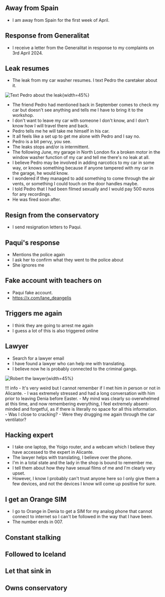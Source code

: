## Away from Spain

- I am away from Spain for the first week of April.

## Response from Generalitat

- I receive a letter from the Generalitat in response to my complaints on 3rd April 2024.

## Leak resumes

- The leak from my car washer resumes. I text Pedro the caretaker about it.

![Text Pedro about the leak](../../content/whatsapps/chat-about-the-leak-with%20pedro.jpg){width=45%}

- The friend Pedro had mentioned back in September comes to check my car but doesn't see anything and tells me I have to bring it to the workshop.
- I don't want to leave my car with someone I don't know, and I don't know how I will travel there and back.
- Pedro tells me he will take me himself in his car.
- It all feels like a set up to get me alone with Pedro and I say no.
- Pedro is a bit pervy, you see.
- The leaks stops and/or is intermittent.
- The following June, my garage in North London fix a broken motor in the window washer function of my car and tell me there's no leak at all.
- I believe Pedro may be involved in adding narcotics to my car in some way, or knows something because if anyone tampered with my car in the garage, he would know.
- I wondered if they managed to add something to come through the air vents, or something I could touch on the door handles maybe.
- I told Pedro that I had been filmed sexually and I would pay 500 euros for any recordings.
- He was fired soon after.

## Resign from the conservatory

- I send resignation letters to Paqui.

## Paqui's response

- Mentions the police again
- I ask her to confirm what they went to the police about
- She ignores me

## Fake account with teachers on

- Paqui fake account.
- https://x.com/lane_deangelis


## Triggers me again

- I think they are going to arrest me again
- I guess a lot of this is also triggered online

## Lawyer

- Search for a lawyer email
- I have found a lawyer who can help me with translating.
- I believe now he is probably connected to the criminal gangs.

![Robert the lawyer](../../content/whatsapps/roberto-laywer.jpg){width=45%}

!!! info
    - It's very weird but I cannot remember if I met him in person or not in Alicante.
    - I was extremely stressed and had a long conversation with him prior to leaving Denia before Easter.
    - My mind was clearly so overwhelmed at this time, and now remembering everything, I feel extremely absent-minded and forgetful, as if there is literally no space for all this information.
    - Was I close to cracking?
    - Were they drugging me again through the car ventilator?

## Hacking expert

- I take one laptop, the Yoigo router, and a webcam which I believe they have accessed to the expert in Alicante.
- The lawyer helps with translating, I believe over the phone.
- I'm in a total state and the lady in the shop is bound to remember me.
- I tell them about how they have sexual films of me and I'm clearly very upset.
- However, I know I probably can't trust anyone here so I only give them a few devices, and not the devices I know will come up positive for sure.

## I get an Orange SIM

- I go to Orange in Denia to get a SIM for my analog phone that cannot connect to internet so I can't be followed in the way that I have been.
- The number ends in 007.

## Constant stalking



## Followed to Iceland



## Let that sink in


## Owns conservatory